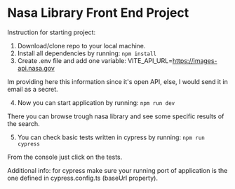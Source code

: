 # Nasa Library Front End Project

Instruction for starting project:

1. Download/clone repo to your local machine.
2. Install all dependencies by running: `npm install`
3. Create .env file and add one variable: VITE_API_URL=https://images-api.nasa.gov

Im providing here this information since it's open API, else, I would send it in email as a secret.

4. Now you can start application by running: `npm run dev`

There you can browse trough nasa library and see some specific results of the search.

5. You can check basic tests written in cypress by running: `npm run cypress`

From the console just click on the tests.

Additional info: for cypress make sure your running port of application is the one defined in cypress.config.ts (baseUrl property).


